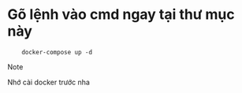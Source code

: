# Gõ lệnh vào cmd ngay tại thư mục này
``` 
    docker-compose up -d
```
> [!NOTE]
> Nhớ cài docker trước nha
